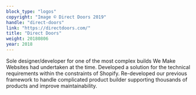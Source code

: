 ```yaml
---
block_type: "logos"
copyright: "Image © Direct Doors 2019"
handle: "direct-doors"
link: "https://directdoors.com/"
title: "Direct Doors"
weight: 20180806
year: 2018
---
```


Sole designer/developer for one of the most complex builds We Make Websites had undertaken at the time. Developed a solution for the technical requirements within the constraints of Shopify. Re-developed our previous framework to handle complicated product builder supporting thousands of products and improve maintainability.
